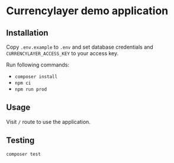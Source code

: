 # Currencylayer demo application

## Installation

Copy `.env.example` to `.env` and set database credentials and `CURRENCYLAYER_ACCESS_KEY` to your access key.

Run following commands:

* `composer install`
* `npm ci`
* `npm run prod`

## Usage

Visit `/` route to use the application.

## Testing

``` bash
composer test
```
